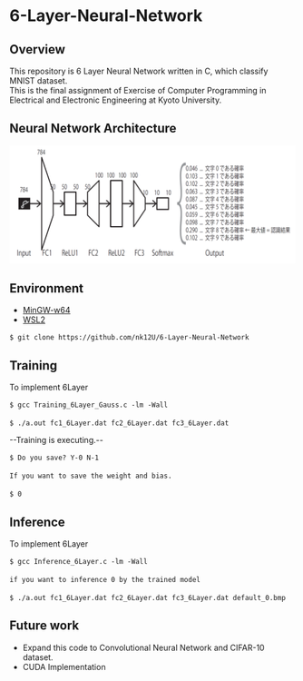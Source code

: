 # 6-Layer-Neural-Network

## Overview

This repository is 6 Layer Neural Network written in C, which classify MNIST dataset.  
This is the final assignment of Exercise of Computer Programming in Electrical and Electronic Engineering at Kyoto University.

## Neural Network Architecture

<img src = "https://github.com/nk12U/6-Layer-Neural-Network/blob/main/Neural Network Architecture.png">

## Environment

- [MinGW-w64](https://www.javadrive.jp/cstart/install/index6.html)
- [WSL2](https://learn.microsoft.com/ja-jp/windows/wsl/install)

```
$ git clone https://github.com/nk12U/6-Layer-Neural-Network
```

## Training

To implement 6Layer

```
$ gcc Training_6Layer_Gauss.c -lm -Wall

$ ./a.out fc1_6Layer.dat fc2_6Layer.dat fc3_6Layer.dat
```

--Training is executing.--

```
$ Do you save? Y-0 N-1

If you want to save the weight and bias.

$ 0
```

## Inference

To implement 6Layer

```
$ gcc Inference_6Layer.c -lm -Wall

if you want to inference 0 by the trained model

$ ./a.out fc1_6Layer.dat fc2_6Layer.dat fc3_6Layer.dat default_0.bmp
```

## Future work

- Expand this code to Convolutional Neural Network and CIFAR-10 dataset.
- CUDA Implementation
